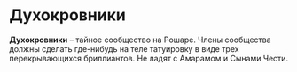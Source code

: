 # Духокровники

**Духокровники** – тайное сообщество на Рошаре. Члены сообщества должны сделать где-нибудь на теле татуировку в виде трех перекрывающихся бриллиантов. Не ладят с Амарамом и Сынами Чести.
